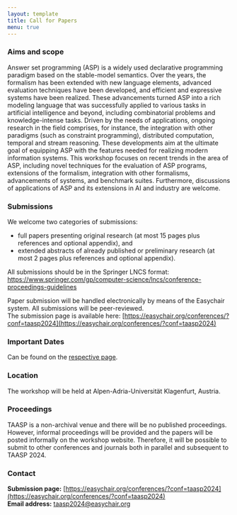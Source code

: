```yaml
---
layout: template
title: Call for Papers
menu: true
---
```



### Aims and scope
Answer set programming (ASP) is a widely used declarative programming paradigm based on the stable-model semantics. Over the years, the formalism has been extended with new language elements, advanced evaluation techniques have been developed, and efficient and expressive systems have been realized. These advancements turned ASP into a rich modeling language that was successfully applied to various tasks in artificial intelligence and beyond, including combinatorial problems and knowledge-intense tasks. Driven by the needs of applications, ongoing research in the field comprises, for instance, the integration with other paradigms (such as constraint programming), distributed computation, temporal and stream reasoning. These developments aim at the ultimate goal of equipping ASP with the features needed for realizing modern information systems. This workshop focuses on recent trends in the area of ASP, including novel techniques for the evaluation of ASP programs, extensions of the formalism, integration with other formalisms, advancements of systems, and benchmark suites. Furthermore, discussions of applications of ASP and its extensions in AI and industry are welcome.

### Submissions
We welcome two categories of submissions:

- full papers presenting original research (at most 15 pages plus
   references and optional appendix), and
- extended abstracts of already published or preliminary research
   (at most 2 pages plus references and optional appendix).

All submissions should be in the Springer LNCS format:
https://www.springer.com/gp/computer-science/lncs/conference-proceedings-guidelines

Paper submission will be handled electronically by means of the Easychair system. All submissions will be peer-reviewed. \
The submission page is available here:
[https://easychair.org/conferences/?conf=taasp2024](https://easychair.org/conferences/?conf=taasp2024)

### Important Dates
Can be found on the [respective page](/2024/dates).

### Location
 The workshop will be held at Alpen-Adria-Universität Klagenfurt, Austria.

### Proceedings
TAASP is a non-archival venue and there will be no published proceedings. However, informal proceedings will be provided and the papers will be posted informally on the workshop website. Therefore, it will be possible to submit to other conferences and journals both in parallel and subsequent to TAASP 2024.


### Contact
**Submission page:** [https://easychair.org/conferences/?conf=taasp2024](https://easychair.org/conferences/?conf=taasp2024) \
**Email address:** [taasp2024@easychair.org](mailto:taasp2024@easychair.org)
